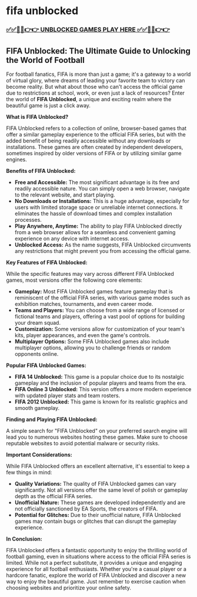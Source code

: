 # fifa unblocked

### [✅✅🔴🔴👉👉 UNBLOCKED GAMES PLAY HERE ✅✅🔴🔴👉👉](https://topstoryindia.com)

## FIFA Unblocked: The Ultimate Guide to Unlocking the World of Football

For football fanatics, FIFA is more than just a game; it's a gateway to a world of virtual glory, where dreams of leading your favorite team to victory can become reality. But what about those who can't access the official game due to restrictions at school, work, or even just a lack of resources? Enter the world of **FIFA Unblocked**, a unique and exciting realm where the beautiful game is just a click away.

**What is FIFA Unblocked?**

FIFA Unblocked refers to a collection of online, browser-based games that offer a similar gameplay experience to the official FIFA series, but with the added benefit of being readily accessible without any downloads or installations. These games are often created by independent developers, sometimes inspired by older versions of FIFA or by utilizing similar game engines.

**Benefits of FIFA Unblocked:**

* **Free and Accessible:** The most significant advantage is its free and readily accessible nature. You can simply open a web browser, navigate to the relevant website, and start playing.
* **No Downloads or Installations:** This is a huge advantage, especially for users with limited storage space or unreliable internet connections. It eliminates the hassle of download times and complex installation processes.
* **Play Anywhere, Anytime:** The ability to play FIFA Unblocked directly from a web browser allows for a seamless and convenient gaming experience on any device with internet access.
* **Unblocked Access:** As the name suggests, FIFA Unblocked circumvents any restrictions that might prevent you from accessing the official game. 

**Key Features of FIFA Unblocked:**

While the specific features may vary across different FIFA Unblocked games, most versions offer the following core elements:

* **Gameplay:**  Most FIFA Unblocked games feature gameplay that is reminiscent of the official FIFA series, with various game modes such as exhibition matches, tournaments, and even career mode.
* **Teams and Players:** You can choose from a wide range of licensed or fictional teams and players, offering a vast pool of options for building your dream squad.
* **Customization:**  Some versions allow for customization of your team's kits, player appearances, and even the game's controls.
* **Multiplayer Options:** Some FIFA Unblocked games also include multiplayer options, allowing you to challenge friends or random opponents online.

**Popular FIFA Unblocked Games:**

* **FIFA 14 Unblocked:** This game is a popular choice due to its nostalgic gameplay and the inclusion of popular players and teams from the era.
* **FIFA Online 3 Unblocked:** This version offers a more modern experience with updated player stats and team rosters.
* **FIFA 2012 Unblocked:**  This game is known for its realistic graphics and smooth gameplay.

**Finding and Playing FIFA Unblocked:**

A simple search for "FIFA Unblocked" on your preferred search engine will lead you to numerous websites hosting these games. Make sure to choose reputable websites to avoid potential malware or security risks.

**Important Considerations:**

While FIFA Unblocked offers an excellent alternative, it's essential to keep a few things in mind:

* **Quality Variations:** The quality of FIFA Unblocked games can vary significantly. Not all versions offer the same level of polish or gameplay depth as the official FIFA series.
* **Unofficial Nature:** These games are developed independently and are not officially sanctioned by EA Sports, the creators of FIFA.
* **Potential for Glitches:** Due to their unofficial nature, FIFA Unblocked games may contain bugs or glitches that can disrupt the gameplay experience.

**In Conclusion:**

FIFA Unblocked offers a fantastic opportunity to enjoy the thrilling world of football gaming, even in situations where access to the official FIFA series is limited.  While not a perfect substitute, it provides a unique and engaging experience for all football enthusiasts. Whether you're a casual player or a hardcore fanatic, explore the world of FIFA Unblocked and discover a new way to enjoy the beautiful game. Just remember to exercise caution when choosing websites and prioritize your online safety.
